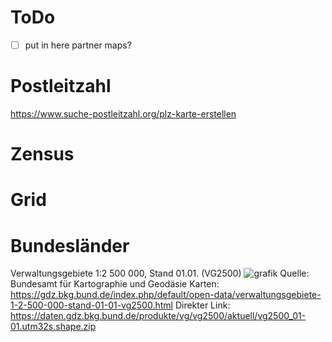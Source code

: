 # ToDo

* [ ] put in here partner maps?

# Postleitzahl

https://www.suche-postleitzahl.org/plz-karte-erstellen

# Zensus

# Grid

# Bundesländer

Verwaltungsgebiete 1:2 500 000, Stand 01.01. (VG2500)
![grafik](https://user-images.githubusercontent.com/14135678/77163742-a1ce7900-6aa6-11ea-8b98-91bb50613dfe.png)
Quelle: Bundesamt für Kartographie und Geodäsie
Karten: https://gdz.bkg.bund.de/index.php/default/open-data/verwaltungsgebiete-1-2-500-000-stand-01-01-vg2500.html
Direkter Link: https://daten.gdz.bkg.bund.de/produkte/vg/vg2500/aktuell/vg2500_01-01.utm32s.shape.zip
